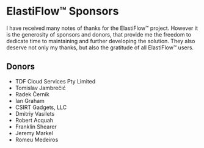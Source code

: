 # ElastiFlow&trade; Sponsors

I have received many notes of thanks for the ElastiFlow&trade; project. However it is the generosity of sponsors and donors, that provide me the freedom to dedicate time to maintaining and further developing the solution. They also deserve not only my thanks, but also the gratitude of all ElastiFlow&trade; users.

## Donors

* TDF Cloud Services Pty Limited
* Tomislav Jambrečić
* Radek Černík
* Ian Graham
* CSIRT Gadgets, LLC
* Dmitriy Vasilets
* Robert Acquah
* Franklin Shearer
* Jeremy Markel
* Romeu Medeiros

